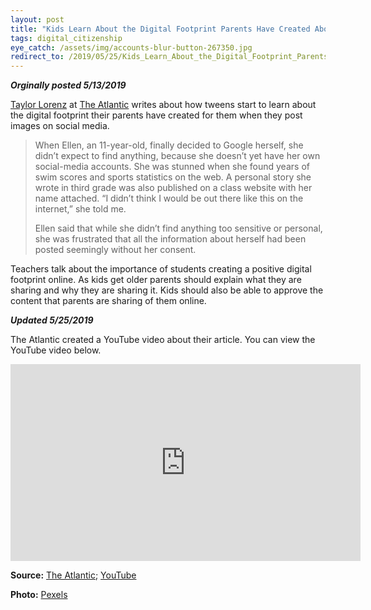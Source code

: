 ```yaml
---
layout: post
title: "Kids Learn About the Digital Footprint Parents Have Created About Them"
tags: digital_citizenship
eye_catch: /assets/img/accounts-blur-button-267350.jpg
redirect_to: /2019/05/25/Kids_Learn_About_the_Digital_Footprint_Parents_Have_Created_About_Them/
---
```


**_Orginally posted 5/13/2019_**

[Taylor Lorenz](https://www.theatlantic.com/author/taylor-lorenz/) at [The Atlantic](https://www.theatlantic.com/) writes about how tweens start to learn about the digital footprint their parents have created for them when they post images on social media.

<!--more-->

>When Ellen, an 11-year-old, finally decided to Google herself, she didn’t expect to find anything, because she doesn’t yet have her own social-media accounts. She was stunned when she found years of swim scores and sports statistics on the web. A personal story she wrote in third grade was also published on a class website with her name attached. “I didn’t think I would be out there like this on the internet,” she told me.  
>
>Ellen said that while she didn’t find anything too sensitive or personal, she was frustrated that all the information about herself had been posted seemingly without her consent.

Teachers talk about the importance of students creating a positive digital footprint online.  As kids get older parents should explain what they are sharing and why they are sharing it.  Kids should also be able to approve the content that parents are sharing of them online.

**_Updated 5/25/2019_**

The Atlantic created a YouTube video about their article.  You can view the YouTube video below.

<center>
<iframe width="560" height="315" src="https://www.youtube.com/embed/dpirtXdzkII" frameborder="0" allow="accelerometer; autoplay; encrypted-media; gyroscope; picture-in-picture" allowfullscreen></iframe>
</center>

**Source:** [The Atlantic](https://www.theatlantic.com/technology/archive/2019/02/when-kids-realize-their-whole-life-already-online/582916/); [YouTube](https://youtu.be/dpirtXdzkII)

**Photo:** [Pexels](https://www.pexels.com/photo/apps-blur-button-close-up-267350/)
